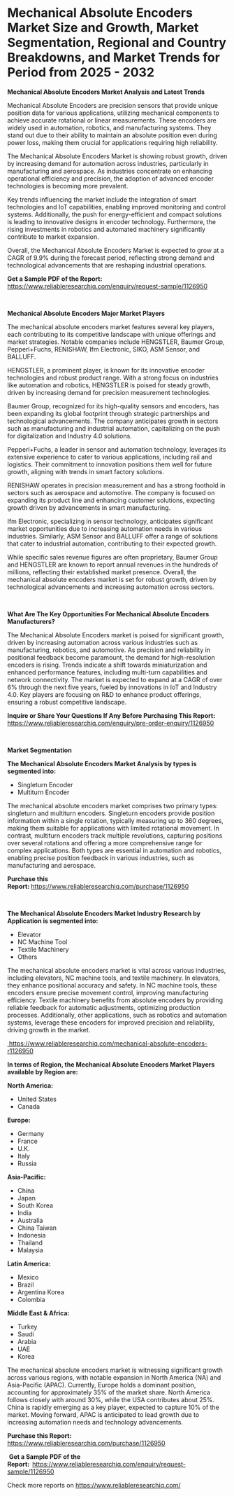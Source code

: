 <p><h1>Mechanical Absolute Encoders Market Size and Growth, Market Segmentation, Regional and Country Breakdowns, and Market Trends for Period from 2025 -  2032</h1></p><p><strong>Mechanical Absolute Encoders Market Analysis and Latest Trends</strong></p>
<p><p>Mechanical Absolute Encoders are precision sensors that provide unique position data for various applications, utilizing mechanical components to achieve accurate rotational or linear measurements. These encoders are widely used in automation, robotics, and manufacturing systems. They stand out due to their ability to maintain an absolute position even during power loss, making them crucial for applications requiring high reliability.</p><p>The Mechanical Absolute Encoders Market is showing robust growth, driven by increasing demand for automation across industries, particularly in manufacturing and aerospace. As industries concentrate on enhancing operational efficiency and precision, the adoption of advanced encoder technologies is becoming more prevalent. </p><p>Key trends influencing the market include the integration of smart technologies and IoT capabilities, enabling improved monitoring and control systems. Additionally, the push for energy-efficient and compact solutions is leading to innovative designs in encoder technology. Furthermore, the rising investments in robotics and automated machinery significantly contribute to market expansion. </p><p>Overall, the Mechanical Absolute Encoders Market is expected to grow at a CAGR of 9.9% during the forecast period, reflecting strong demand and technological advancements that are reshaping industrial operations.</p></p>
<p><strong>Get a Sample PDF of the Report:&nbsp;</strong> <a href="https://www.reliableresearchiq.com/enquiry/request-sample/1126950?utm_campaign=2449&utm_medium=2&utm_source=Github&utm_content=ia&utm_term=06042025&utm_id=mechanical-absolute-encoders">https://www.reliableresearchiq.com/enquiry/request-sample/1126950</a></p>
<p>&nbsp;</p>
<p><strong>Mechanical Absolute Encoders Major Market Players</strong></p>
<p><p>The mechanical absolute encoders market features several key players, each contributing to its competitive landscape with unique offerings and market strategies. Notable companies include HENGSTLER, Baumer Group, Pepperl+Fuchs, RENISHAW, Ifm Electronic, SIKO, ASM Sensor, and BALLUFF.</p><p>HENGSTLER, a prominent player, is known for its innovative encoder technologies and robust product range. With a strong focus on industries like automation and robotics, HENGSTLER is poised for steady growth, driven by increasing demand for precision measurement technologies.</p><p>Baumer Group, recognized for its high-quality sensors and encoders, has been expanding its global footprint through strategic partnerships and technological advancements. The company anticipates growth in sectors such as manufacturing and industrial automation, capitalizing on the push for digitalization and Industry 4.0 solutions.</p><p>Pepperl+Fuchs, a leader in sensor and automation technology, leverages its extensive experience to cater to various applications, including rail and logistics. Their commitment to innovation positions them well for future growth, aligning with trends in smart factory solutions.</p><p>RENISHAW operates in precision measurement and has a strong foothold in sectors such as aerospace and automotive. The company is focused on expanding its product line and enhancing customer solutions, expecting growth driven by advancements in smart manufacturing.</p><p>Ifm Electronic, specializing in sensor technology, anticipates significant market opportunities due to increasing automation needs in various industries. Similarly, ASM Sensor and BALLUFF offer a range of solutions that cater to industrial automation, contributing to their expected growth.</p><p>While specific sales revenue figures are often proprietary, Baumer Group and HENGSTLER are known to report annual revenues in the hundreds of millions, reflecting their established market presence. Overall, the mechanical absolute encoders market is set for robust growth, driven by technological advancements and increasing automation across sectors.</p></p>
<p>&nbsp;</p>
<p><strong>What Are The Key Opportunities For Mechanical Absolute Encoders Manufacturers?</strong></p>
<p><p>The Mechanical Absolute Encoders market is poised for significant growth, driven by increasing automation across various industries such as manufacturing, robotics, and automotive. As precision and reliability in positional feedback become paramount, the demand for high-resolution encoders is rising. Trends indicate a shift towards miniaturization and enhanced performance features, including multi-turn capabilities and network connectivity. The market is expected to expand at a CAGR of over 6% through the next five years, fueled by innovations in IoT and Industry 4.0. Key players are focusing on R&D to enhance product offerings, ensuring a robust competitive landscape.</p></p>
<p><strong>Inquire or Share Your Questions If Any Before Purchasing This Report:</strong> <a href="https://www.reliableresearchiq.com/enquiry/pre-order-enquiry/1126950?utm_campaign=2449&utm_medium=2&utm_source=Github&utm_content=ia&utm_term=06042025&utm_id=mechanical-absolute-encoders">https://www.reliableresearchiq.com/enquiry/pre-order-enquiry/1126950</a></p>
<p>&nbsp;</p>
<p><strong>Market Segmentation</strong></p>
<p><strong>The Mechanical Absolute Encoders Market Analysis by types is segmented into:</strong></p>
<p><ul><li>Singleturn Encoder</li><li>Multiturn Encoder</li></ul></p>
<p><p>The mechanical absolute encoders market comprises two primary types: singleturn and multiturn encoders. Singleturn encoders provide position information within a single rotation, typically measuring up to 360 degrees, making them suitable for applications with limited rotational movement. In contrast, multiturn encoders track multiple revolutions, capturing positions over several rotations and offering a more comprehensive range for complex applications. Both types are essential in automation and robotics, enabling precise position feedback in various industries, such as manufacturing and aerospace.</p></p>
<p><strong>Purchase this Report:&nbsp;</strong><a href="https://www.reliableresearchiq.com/purchase/1126950?utm_campaign=2449&utm_medium=2&utm_source=Github&utm_content=ia&utm_term=06042025&utm_id=mechanical-absolute-encoders">https://www.reliableresearchiq.com/purchase/1126950</a></p>
<p>&nbsp;</p>
<p><strong>The Mechanical Absolute Encoders Market Industry Research by Application is segmented into:</strong></p>
<p><ul><li>Elevator</li><li>NC Machine Tool</li><li>Textile Machinery</li><li>Others</li></ul></p>
<p><p>The mechanical absolute encoders market is vital across various industries, including elevators, NC machine tools, and textile machinery. In elevators, they enhance positional accuracy and safety. In NC machine tools, these encoders ensure precise movement control, improving manufacturing efficiency. Textile machinery benefits from absolute encoders by providing reliable feedback for automatic adjustments, optimizing production processes. Additionally, other applications, such as robotics and automation systems, leverage these encoders for improved precision and reliability, driving growth in the market.</p></p>
<p><a href="https://www.reliableresearchiq.com/mechanical-absolute-encoders-r1126950?utm_campaign=2449&utm_medium=2&utm_source=Github&utm_content=ia&utm_term=06042025&utm_id=mechanical-absolute-encoders">&nbsp;https://www.reliableresearchiq.com/mechanical-absolute-encoders-r1126950</a></p>
<p><strong>In terms of Region, the Mechanical Absolute Encoders Market Players available by Region are:</strong></p>
<p>
    <p> <strong> North America: </strong>
        <ul>
            <li>United States</li>
            <li>Canada</li>
        </ul>
        </p> 
    <p> <strong> Europe: </strong>
        <ul>
            <li>Germany</li>
            <li>France</li>
            <li>U.K.</li>
            <li>Italy</li>
            <li>Russia</li>
        </ul>
        </p> 
    <p> <strong> Asia-Pacific: </strong>
        <ul>
            <li>China</li>
            <li>Japan</li>
            <li>South Korea</li>
            <li>India</li>
            <li>Australia</li>
            <li>China Taiwan</li>
            <li>Indonesia</li>
            <li>Thailand</li>
            <li>Malaysia</li>
        </ul>
        </p> 
    <p> <strong> Latin America: </strong>
        <ul>
            <li>Mexico</li>
            <li>Brazil</li>
            <li>Argentina Korea</li>
            <li>Colombia</li>
        </ul>
        </p> 
    <p> <strong> Middle East & Africa: </strong>
        <ul>
            <li>Turkey</li>
            <li>Saudi</li>
            <li>Arabia</li>
            <li>UAE</li>
            <li>Korea</li>
        </ul>
    </p>
    </p>
<p><p>The mechanical absolute encoders market is witnessing significant growth across various regions, with notable expansion in North America (NA) and Asia-Pacific (APAC). Currently, Europe holds a dominant position, accounting for approximately 35% of the market share. North America follows closely with around 30%, while the USA contributes about 25%. China is rapidly emerging as a key player, expected to capture 10% of the market. Moving forward, APAC is anticipated to lead growth due to increasing automation needs and technology advancements.</p></p>
<p><strong>Purchase this Report: </strong><a href="https://www.reliableresearchiq.com/purchase/1126950?utm_campaign=2449&utm_medium=2&utm_source=Github&utm_content=ia&utm_term=06042025&utm_id=mechanical-absolute-encoders">https://www.reliableresearchiq.com/purchase/1126950</a></p>
<p>&nbsp;<strong>Get a Sample PDF of the Report:&nbsp;&nbsp;</strong><a href="https://www.reliableresearchiq.com/enquiry/request-sample/1126950?utm_campaign=2449&utm_medium=2&utm_source=Github&utm_content=ia&utm_term=06042025&utm_id=mechanical-absolute-encoders">https://www.reliableresearchiq.com/enquiry/request-sample/1126950</a></p>
<p><strong></strong></p>
<p>Check more reports on <a href="https://www.reliableresearchiq.com/?utm_campaign=2449&utm_medium=2&utm_source=Github&utm_content=ia&utm_term=06042025&utm_id=mechanical-absolute-encoders">https://www.reliableresearchiq.com/</a></p>